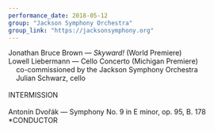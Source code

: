 ```yaml
---
performance_date: 2018-05-12
group: "Jackson Symphony Orchestra"
group_link: "https://jacksonsymphony.org"
---
```

Jonathan Bruce Brown — _Skyward!_ (World Premiere)<br/>
Lowell Liebermann — Cello Concerto (Michigan Premiere)<br/>
&nbsp;&nbsp;&nbsp;&nbsp;co-commissioned by the Jackson Symphony Orchestra<br/>
&nbsp;&nbsp;&nbsp;&nbsp;Julian Schwarz, cello<br/>
<br/>
INTERMISSION<br/>
<br/>
Antonín Dvořák — Symphony No. 9 in E minor, op. 95, B. 178<br/>
*CONDUCTOR


